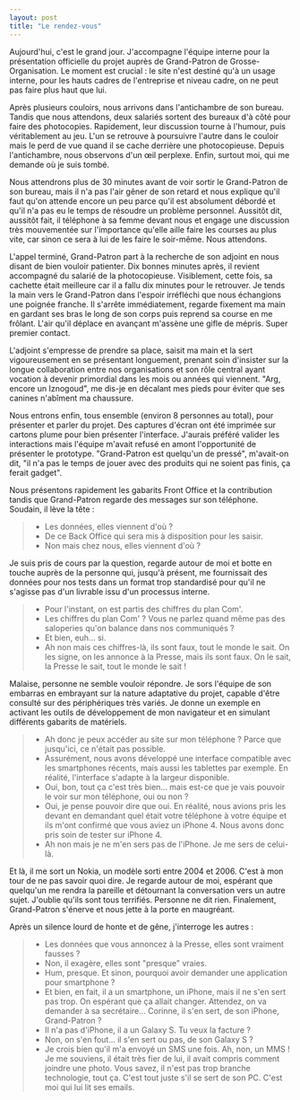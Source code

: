 ```yaml
---
layout: post
title: "Le rendez-vous"
---
```


Aujourd'hui, c'est le grand jour. J'accompagne l'équipe interne pour la présentation officielle du projet auprès de Grand-Patron de Grosse-Organisation. Le moment est crucial : le site n'est destiné qu'à un usage interne, pour les hauts cadres de l'entreprise et niveau cadre, on ne peut pas faire plus haut que lui.

Après plusieurs couloirs, nous arrivons dans l'antichambre de son bureau. Tandis que nous attendons, deux salariés sortent des bureaux d'à côté pour faire des photocopies. Rapidement, leur discussion tourne à l'humour, puis véritablement au jeu. L'un se retrouve à poursuivre l'autre dans le couloir mais le perd de vue quand il se cache derrière une photocopieuse. Depuis l'antichambre, nous observons d'un œil perplexe. Enfin, surtout moi, qui me demande où je suis tombé.

Nous attendrons plus de 30 minutes avant de voir sortir le Grand-Patron de son bureau, mais il n'a pas l'air gêner de son retard et nous explique qu'il faut qu'on attende encore un peu parce qu'il est absolument débordé et qu'il n'a pas eu le temps de résoudre un problème personnel. Aussitôt dit, aussitôt fait, il téléphone à sa femme devant nous et engage une discussion très mouvementée sur l'importance qu'elle aille faire les courses au plus vite, car sinon ce sera à lui de les faire le soir-même. Nous attendons.

L'appel terminé, Grand-Patron part à la recherche de son adjoint en nous disant de bien vouloir patienter. Dix bonnes minutes après, il revient accompagné du salarié de la photocopieuse. Visiblement, cette fois, sa cachette était meilleure car il a fallu dix minutes pour le retrouver. Je tends la main vers le Grand-Patron dans l'espoir irréfléchi que nous échangions une poignée franche. Il s'arrête immédiatement, regarde fixement ma main en gardant ses bras le long de son corps puis reprend sa course en me frôlant. L'air qu'il déplace en avançant m'assène une gifle de mépris. Super premier contact.

L'adjoint s'empresse de prendre sa place, saisit ma main et la sert vigoureusement en se présentant longuement, prenant soin d'insister sur la longue collaboration entre nos organisations et son rôle central ayant vocation à devenir primordial dans les mois ou années qui viennent. "Arg, encore un Iznogoud", me dis-je en décalant mes pieds pour éviter que ses canines n'abîment ma chaussure.

Nous entrons enfin, tous ensemble (environ 8 personnes au total), pour présenter et parler du projet. Des captures d'écran ont été imprimée sur cartons plume pour bien présenter l'interface. J'aurais préféré valider les interactions mais l'équipe m'avait refusé en amont l'opportunité de présenter le prototype. "Grand-Patron est quelqu'un de pressé", m'avait-on dit, "il n'a pas le temps de jouer avec des produits qui ne soient pas finis, ça ferait gadget".

Nous présentons rapidement les gabarits Front Office et la contribution tandis que Grand-Patron regarde des messages sur son téléphone. Soudain, il lève la tête :

> *   Les données, elles viennent d'où ?
> *   De ce Back Office qui sera mis à disposition pour les saisir.
> *   Non mais chez nous, elles viennent d'où ?

Je suis pris de cours par la question, regarde autour de moi et botte en touche auprès de la personne qui, jusqu'à présent, me fournissait des données pour nos tests dans un format trop standardisé pour qu'il ne s'agisse pas d'un livrable issu d'un processus interne.

> *   Pour l'instant, on est partis des chiffres du plan Com'.
> *   Les chiffres du plan Com' ? Vous ne parlez quand même pas des saloperies qu'on balance dans nos communiqués ?
> *   Et bien, euh... si.
> *   Ah non mais ces chiffres-là, ils sont faux, tout le monde le sait. On les signe, on les annonce à la Presse, mais ils sont faux. On le sait, la Presse le sait, tout le monde le sait !

Malaise, personne ne semble vouloir répondre. Je sors l'équipe de son embarras en embrayant sur la nature adaptative du projet, capable d'être consulté sur des périphériques très variés. Je donne un exemple en activant les outils de développement de mon navigateur et en simulant différents gabarits de matériels.

> *   Ah donc je peux accéder au site sur mon téléphone ? Parce que jusqu'ici, ce n'était pas possible.
> *   Assurément, nous avons développé une interface compatible avec les smartphones récents, mais aussi les tablettes par exemple. En réalité, l'interface s'adapte à la largeur disponible.
> *   Oui, bon, tout ça c'est très bien... mais est-ce que je vais pouvoir le voir sur mon téléphone, oui ou non ?
> *   Oui, je pense pouvoir dire que oui. En réalité, nous avions pris les devant en demandant quel était votre téléphone à votre équipe et ils m'ont confirmé que vous aviez un iPhone 4\. Nous avons donc pris soin de tester sur iPhone 4.
> *   Ah non mais je ne m'en sers pas de l'iPhone. Je me sers de celui-là.

Et là, il me sort un Nokia, un modèle sorti entre 2004 et 2006\. C'est à mon tour de ne pas savoir quoi dire. Je regarde autour de moi, espérant que quelqu'un me rendra la pareille et détournant la conversation vers un autre sujet. J'oublie qu'ils sont tous terrifiés. Personne ne dit rien. Finalement, Grand-Patron s'énerve et nous jette à la porte en maugréant.

Après un silence lourd de honte et de gêne, j'interroge les autres :

> *   Les données que vous annoncez à la Presse, elles sont vraiment fausses ?
> *   Non, il exagère, elles sont "presque" vraies.
> *   Hum, presque. Et sinon, pourquoi avoir demander une application pour smartphone ?
> *   Et bien, en fait, il a un smartphone, un iPhone, mais il ne s'en sert pas trop. On espérant que ça allait changer. Attendez, on va demander à sa secrétaire... Corinne, il s'en sert, de son iPhone, Grand-Patron ?
> *   Il n'a pas d'iPhone, il a un Galaxy S. Tu veux la facture ?
> *   Non, on s'en fout... il s'en sert ou pas, de son Galaxy S ?
> *   Je crois bien qu'il m'a envoyé un SMS une fois. Ah, non, un MMS ! Je me souviens, il était très fier de lui, il avait compris comment joindre une photo. Vous savez, il n'est pas trop branche technologie, tout ça. C'est tout juste s'il se sert de son PC. C'est moi qui lui lit ses emails.
